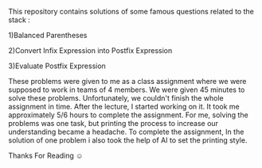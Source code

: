 This repository contains solutions of some famous questions related to the stack :

1)Balanced Parentheses

2)Convert Infix Expression into Postfix Expression

3)Evaluate Postfix Expression

These problems were given to me as a class assignment where we were supposed to work in teams of 4 members. 
We were given 45 minutes to solve these problems. Unfortunately, we couldn't finish the whole assignment in time.
After the lecture, I started working on it. It took me approximately 5/6 hours to complete the assignment. 
For me, solving the problems was one task, but printing the process to increase our understanding became a headache. 
To complete the assignment, In the solution of one problem i also took the help of AI to set the printing style.

Thanks For Reading ☺️
